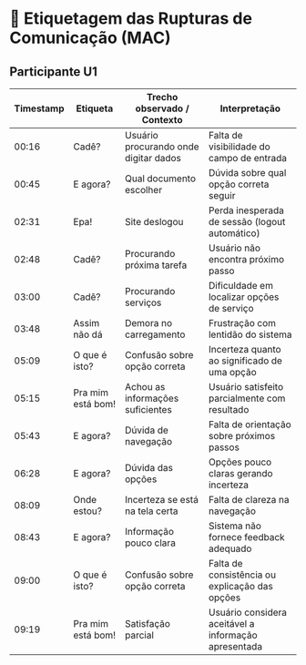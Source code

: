 # 📝 Etiquetagem das Rupturas de Comunicação (MAC)

## Participante U1

| Timestamp | Etiqueta       | Trecho observado / Contexto                      | Interpretação |
|-----------|---------------|--------------------------------------------------|---------------|
| 00:16     | Cadê?         | Usuário procurando onde digitar dados             | Falta de visibilidade do campo de entrada |
| 00:45     | E agora?      | Qual documento escolher                          | Dúvida sobre qual opção correta seguir |
| 02:31     | Epa!          | Site deslogou                                   | Perda inesperada de sessão (logout automático) |
| 02:48     | Cadê?         | Procurando próxima tarefa                        | Usuário não encontra próximo passo |
| 03:00     | Cadê?         | Procurando serviços                             | Dificuldade em localizar opções de serviço |
| 03:48     | Assim não dá  | Demora no carregamento                          | Frustração com lentidão do sistema |
| 05:09     | O que é isto? | Confusão sobre opção correta                     | Incerteza quanto ao significado de uma opção |
| 05:15     | Pra mim está bom! | Achou as informações suficientes            | Usuário satisfeito parcialmente com resultado |
| 05:43     | E agora?      | Dúvida de navegação                             | Falta de orientação sobre próximos passos |
| 06:28     | E agora?      | Dúvida das opções                               | Opções pouco claras gerando incerteza |
| 08:09     | Onde estou?   | Incerteza se está na tela certa                  | Falta de clareza na navegação |
| 08:43     | E agora?      | Informação pouco clara                           | Sistema não fornece feedback adequado |
| 09:00     | O que é isto? | Confusão sobre opção correta                     | Falta de consistência ou explicação das opções |
| 09:19     | Pra mim está bom! | Satisfação parcial                          | Usuário considera aceitável a informação apresentada |

